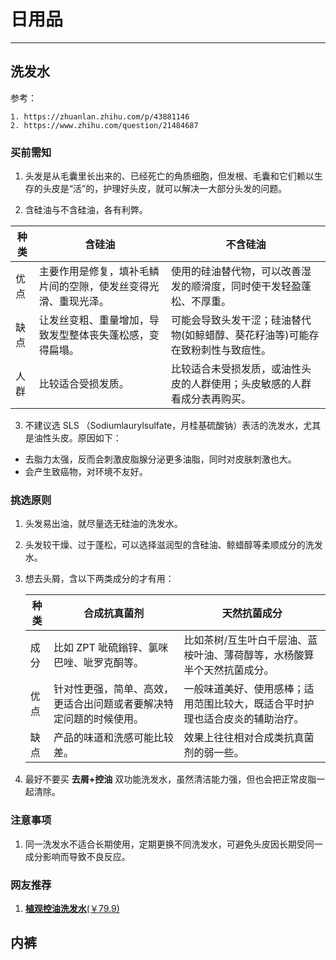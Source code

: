 # 日用品

---

## 洗发水

参考：

```crystal
1. https://zhuanlan.zhihu.com/p/43881146
2. https://www.zhihu.com/question/21484687
```



### 买前需知

1. 头发是从毛囊里长出来的、已经死亡的角质细胞，但发根、毛囊和它们赖以生存的头皮是“活”的，护理好头皮，就可以解决一大部分头发的问题。

2. 含硅油与不含硅油，各有利弊。

  | 种类 | 含硅油                                                       | 不含硅油                                                     |
  | ---- | ------------------------------------------------------------ | ------------------------------------------------------------ |
  | 优点 | 主要作用是修复，填补毛鳞片间的空隙，使发丝变得光滑、重现光泽。 | 使用的硅油替代物，可以改善湿发的顺滑度，同时使干发轻盈蓬松、不厚重。 |
  | 缺点 | 让发丝变粗、重量增加，导致发型整体丧失蓬松感，变得扁塌。     | 可能会导致头发干涩；硅油替代物(如鲸蜡醇、葵花籽油等)可能存在致粉刺性与致痘性。 |
  | 人群 | 比较适合受损发质。                                           | 比较适合未受损发质，或油性头皮的人群使用；头皮敏感的人群看成分表再购买。 |

3. 不建议选 SLS （Sodiumlaurylsulfate，月桂基硫酸钠）表活的洗发水，尤其是油性头皮。原因如下：

  - 去脂力太强，反而会刺激皮脂腺分泌更多油脂，同时对皮肤刺激也大。
  - 会产生致癌物，对环境不友好。



### 挑选原则

1. 头发易出油，就尽量选无硅油的洗发水。

2. 头发较干燥、过于蓬松，可以选择滋润型的含硅油、鲸蜡醇等柔顺成分的洗发水。

3. 想去头屑，含以下两类成分的才有用：

   | 种类 | 合成抗真菌剂                                                 | 天然抗菌成分                                                 |
   | ---- | ------------------------------------------------------------ | ------------------------------------------------------------ |
   | 成分 | 比如 ZPT 呲硫鎓锌、氯咪巴唑、呲罗克酮等。                    | 比如茶树/互生叶白千层油、蓝桉叶油、薄荷醇等，水杨酸算半个天然抗菌成分。 |
   | 优点 | 针对性更强，简单、高效，更适合出问题或者要解决特定问题的时候使用。 | 一般味道美好、使用感棒；适用范围比较大，既适合平时护理也适合皮炎的辅助治疗。 |
   | 缺点 | 产品的味道和洗感可能比较差。                                 | 效果上往往相对合成类抗真菌剂的弱一些。                       |

4. 最好不要买 **去屑+控油** 双功能洗发水，虽然清洁能力强，但也会把正常皮脂一起清除。

### 注意事项

1. 同一洗发水不适合长期使用，定期更换不同洗发水，可避免头皮因长期受同一成分影响而导致不良反应。

### 网友推荐

1. [**植观控油洗发水**(￥79.9)](https://s.click.taobao.com/t?e=m%3D2%26s%3DA%2BrAmlSvukxw4vFB6t2Z2ueEDrYVVa64yK8Cckff7TVRAdhuF14FMYzqP4ariwUVxq3IhSJN6GReyW%2FR9sPfqNC2bu%2BA1JQCQ6DQh5OXAu8Tpy4Z0pMcMpPudoFYtpozqGXK58Jc1%2BhtJfOipEYQaU1uIO10C37yBMlWjHCQDTGySbHmSI7wOtef%2FroYqRld%2FufIeaShmLvWGPPZ03CRxID%2B6F5j4%2BRCZZ2QlqiA50n0MrbhEk%2B62ZwX0CfVjcsRGi0v%2BW4bkVUIQmVdLEZBlhrYGZ37N9Jq5HYpt4%2BGN2Q%2FVzJxzudUDTmEMK4TxNIs&union_lens=lensId:TAPI@1625185134@0bb58e85_0812_17a64952604_c58f@01)

## 内裤
